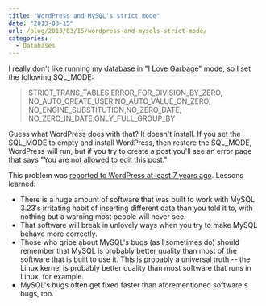 ```yaml
---
title: "WordPress and MySQL's strict mode"
date: "2013-03-15"
url: /blog/2013/03/15/wordpress-and-mysqls-strict-mode/
categories:
  - Databases
---
```

I really don't like [running my database in "I Love Garbage" mode][1], so I set the following SQL_MODE:

> STRICT\_TRANS\_TABLES,ERROR\_FOR\_DIVISION\_BY\_ZERO, NO\_AUTO\_CREATE\_USER,NO\_AUTO\_VALUE\_ON\_ZERO, NO\_ENGINE\_SUBSTITUTION,NO\_ZERO\_DATE, NO\_ZERO\_IN\_DATE,ONLY\_FULL\_GROUP_BY

Guess what WordPress does with that? It doesn't install. If you set the SQL\_MODE to empty and install WordPress, then restore the SQL\_MODE, WordPress will run, but if you try to create a post you'll see an error page that says "You are not allowed to edit this post."

This problem was [reported to WordPress at least 7 years ago][2]. Lessons learned:

*   There is a huge amount of software that was built to work with MySQL 3.23&#8242;s irritating habit of inserting different data than you told it to, with nothing but a warning most people will never see.
*   That software will break in unlovely ways when you try to make MySQL behave more correctly.
*   Those who gripe about MySQL's bugs (as I sometimes do) should remember that MySQL is probably better quality than most of the software that is built to use it. This is probably a universal truth -- the Linux kernel is probably better quality than most software that runs in Linux, for example.
*   MySQL's bugs often get fixed faster than aforementioned software's bugs, too.

 [1]: /blog/2012/12/23/handling-mysqls-warnings-in-go-code/
 [2]: http://wordpress.org/support/topic/posts-not-saving-to-database
